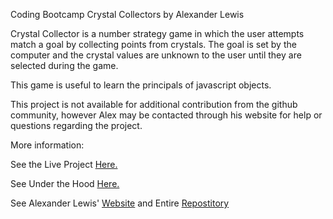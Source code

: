 Coding Bootcamp Crystal Collectors by Alexander Lewis

Crystal Collector is a number strategy game in which the user attempts match a goal by collecting points from crystals. The goal is set by the computer and the crystal values are unknown to the user until they are selected during the game.

This game is useful to learn the principals of javascript objects. 

This project is not available for additional contribution from the github community, however Alex may be contacted through his website for help or questions regarding the project.

More information:

See the Live Project [Here.](https://xer34.github.io/unit-4-game/)

See Under the Hood [Here.](https://github.com/xer34/unit-4-game)

See Alexander Lewis' [Website](www.alexanderlewis.net) and Entire [Repostitory](https://github.com/xer34?tab=repositories)